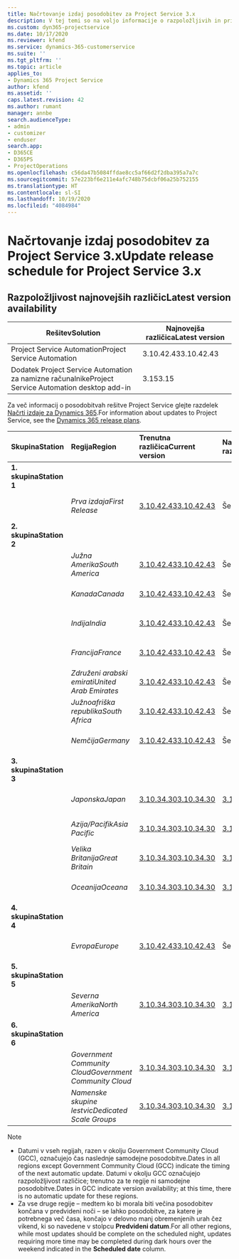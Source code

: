 ```yaml
---
title: Načrtovanje izdaj posodobitev za Project Service 3.x
description: V tej temi so na voljo informacije o razpoložljivih in prihodnjih izdajah rešitve Dynamics 365 Project Service Automation.
ms.custom: dyn365-projectservice
ms.date: 10/17/2020
ms.reviewer: kfend
ms.service: dynamics-365-customerservice
ms.suite: ''
ms.tgt_pltfrm: ''
ms.topic: article
applies_to:
- Dynamics 365 Project Service
author: kfend
ms.assetid: ''
caps.latest.revision: 42
ms.author: rumant
manager: annbe
search.audienceType:
- admin
- customizer
- enduser
search.app:
- D365CE
- D365PS
- ProjectOperations
ms.openlocfilehash: c56da47b5084ffdae8cc5af66d2f2dba395a7a7c
ms.sourcegitcommit: 57e223bf6e211e4afc748b75dcbf06a25b752155
ms.translationtype: HT
ms.contentlocale: sl-SI
ms.lasthandoff: 10/19/2020
ms.locfileid: "4084984"
---
```

# <a name="update-release-schedule-for-project-service-3x"></a><span data-ttu-id="709bb-103">Načrtovanje izdaj posodobitev za Project Service 3.x</span><span class="sxs-lookup"><span data-stu-id="709bb-103">Update release schedule for Project Service 3.x</span></span>

## <a name="latest-version-availability"></a><span data-ttu-id="709bb-104">Razpoložljivost najnovejših različic</span><span class="sxs-lookup"><span data-stu-id="709bb-104">Latest version availability</span></span>

| <span data-ttu-id="709bb-105">Rešitev</span><span class="sxs-lookup"><span data-stu-id="709bb-105">Solution</span></span>  | <span data-ttu-id="709bb-106">Najnovejša različica</span><span class="sxs-lookup"><span data-stu-id="709bb-106">Latest version</span></span> |
|-------|----|
| <span data-ttu-id="709bb-107">Project Service Automation</span><span class="sxs-lookup"><span data-stu-id="709bb-107">Project Service Automation</span></span>    |  <span data-ttu-id="709bb-108">3.10.42.43</span><span class="sxs-lookup"><span data-stu-id="709bb-108">3.10.42.43</span></span>  |
| <span data-ttu-id="709bb-109">Dodatek Project Service Automation za namizne računalnike</span><span class="sxs-lookup"><span data-stu-id="709bb-109">Project Service Automation desktop add-in</span></span>                | <span data-ttu-id="709bb-110">3.15</span><span class="sxs-lookup"><span data-stu-id="709bb-110">3.15</span></span>          |

<span data-ttu-id="709bb-111">Za več informacij o posodobitvah rešitve Project Service glejte razdelek [Načrti izdaje za Dynamics 365](https://docs.microsoft.com/dynamics365/release-plans/).</span><span class="sxs-lookup"><span data-stu-id="709bb-111">For information about updates to Project Service, see the [Dynamics 365 release plans](https://docs.microsoft.com/dynamics365/release-plans/).</span></span> 

| <span data-ttu-id="709bb-112">Skupina</span><span class="sxs-lookup"><span data-stu-id="709bb-112">Station</span></span>  | <span data-ttu-id="709bb-113">Regija</span><span class="sxs-lookup"><span data-stu-id="709bb-113">Region</span></span> | <span data-ttu-id="709bb-114">Trenutna različica</span><span class="sxs-lookup"><span data-stu-id="709bb-114">Current version</span></span> | <span data-ttu-id="709bb-115">Naslednja različica</span><span class="sxs-lookup"><span data-stu-id="709bb-115">Next version</span></span> |  <span data-ttu-id="709bb-116">Predvideni datum</span><span class="sxs-lookup"><span data-stu-id="709bb-116">Scheduled date</span></span>
| :---   | :---   | :---   | :---   |:---   |         
|<span data-ttu-id="709bb-117"><strong>1. skupina</strong></span><span class="sxs-lookup"><span data-stu-id="709bb-117"><strong>Station 1</strong></span></span> | |  |  | |
| | <span data-ttu-id="709bb-118"><i>Prva izdaja</i></span><span class="sxs-lookup"><span data-stu-id="709bb-118"><i>First Release</i></span></span> | [<span data-ttu-id="709bb-119">3.10.42.43</span><span class="sxs-lookup"><span data-stu-id="709bb-119">3.10.42.43</span></span>](whats-new-ur-24.md) | <span data-ttu-id="709bb-120">Še ni določeno</span><span class="sxs-lookup"><span data-stu-id="709bb-120">TBD</span></span> | <span data-ttu-id="709bb-121">23. oktober 2020</span><span class="sxs-lookup"><span data-stu-id="709bb-121">October 23, 2020</span></span>
|<span data-ttu-id="709bb-122"><strong>2. skupina</strong></span><span class="sxs-lookup"><span data-stu-id="709bb-122"><strong>Station 2</strong></span></span> | |  |  | |
| | <span data-ttu-id="709bb-123"><i>Južna Amerika</i></span><span class="sxs-lookup"><span data-stu-id="709bb-123"><i>South America</i></span></span> | [<span data-ttu-id="709bb-124">3.10.42.43</span><span class="sxs-lookup"><span data-stu-id="709bb-124">3.10.42.43</span></span>](whats-new-ur-24.md) | <span data-ttu-id="709bb-125">Še ni določeno</span><span class="sxs-lookup"><span data-stu-id="709bb-125">TBD</span></span> | <span data-ttu-id="709bb-126">30. oktober 2020</span><span class="sxs-lookup"><span data-stu-id="709bb-126">October 30, 2020</span></span>
| | <span data-ttu-id="709bb-127"><i>Kanada</i></span><span class="sxs-lookup"><span data-stu-id="709bb-127"><i>Canada</i></span></span> | [<span data-ttu-id="709bb-128">3.10.42.43</span><span class="sxs-lookup"><span data-stu-id="709bb-128">3.10.42.43</span></span>](whats-new-ur-24.md) | <span data-ttu-id="709bb-129">Še ni določeno</span><span class="sxs-lookup"><span data-stu-id="709bb-129">TBD</span></span> | <span data-ttu-id="709bb-130">30. oktober 2020</span><span class="sxs-lookup"><span data-stu-id="709bb-130">October 30, 2020</span></span> 
| | <span data-ttu-id="709bb-131"><i>Indija</i></span><span class="sxs-lookup"><span data-stu-id="709bb-131"><i>India</i></span></span> | [<span data-ttu-id="709bb-132">3.10.42.43</span><span class="sxs-lookup"><span data-stu-id="709bb-132">3.10.42.43</span></span>](whats-new-ur-24.md) | <span data-ttu-id="709bb-133">Še ni določeno</span><span class="sxs-lookup"><span data-stu-id="709bb-133">TBD</span></span> | <span data-ttu-id="709bb-134">30. oktober 2020</span><span class="sxs-lookup"><span data-stu-id="709bb-134">October 30, 2020</span></span>
| | <span data-ttu-id="709bb-135"><i>Francija</i></span><span class="sxs-lookup"><span data-stu-id="709bb-135"><i>France</i></span></span> | [<span data-ttu-id="709bb-136">3.10.42.43</span><span class="sxs-lookup"><span data-stu-id="709bb-136">3.10.42.43</span></span>](whats-new-ur-24.md) | <span data-ttu-id="709bb-137">Še ni določeno</span><span class="sxs-lookup"><span data-stu-id="709bb-137">TBD</span></span> | <span data-ttu-id="709bb-138">30. oktober 2020</span><span class="sxs-lookup"><span data-stu-id="709bb-138">October 30, 2020</span></span>
| | <span data-ttu-id="709bb-139"><i>Združeni arabski emirati</i></span><span class="sxs-lookup"><span data-stu-id="709bb-139"><i>United Arab Emirates</i></span></span> | [<span data-ttu-id="709bb-140">3.10.42.43</span><span class="sxs-lookup"><span data-stu-id="709bb-140">3.10.42.43</span></span>](whats-new-ur-24.md) | <span data-ttu-id="709bb-141">Še ni določeno</span><span class="sxs-lookup"><span data-stu-id="709bb-141">TBD</span></span> | <span data-ttu-id="709bb-142">30. oktober 2020</span><span class="sxs-lookup"><span data-stu-id="709bb-142">October 30, 2020</span></span>
| | <span data-ttu-id="709bb-143"><i>Južnoafriška republika</i></span><span class="sxs-lookup"><span data-stu-id="709bb-143"><i>South Africa</i></span></span> | [<span data-ttu-id="709bb-144">3.10.42.43</span><span class="sxs-lookup"><span data-stu-id="709bb-144">3.10.42.43</span></span>](whats-new-ur-24.md) | <span data-ttu-id="709bb-145">Še ni določeno</span><span class="sxs-lookup"><span data-stu-id="709bb-145">TBD</span></span> | <span data-ttu-id="709bb-146">30. oktober 2020</span><span class="sxs-lookup"><span data-stu-id="709bb-146">October 30, 2020</span></span>
| | <span data-ttu-id="709bb-147"><i>Nemčija</i></span><span class="sxs-lookup"><span data-stu-id="709bb-147"><i>Germany</i></span></span> | [<span data-ttu-id="709bb-148">3.10.42.43</span><span class="sxs-lookup"><span data-stu-id="709bb-148">3.10.42.43</span></span>](whats-new-ur-24.md) | <span data-ttu-id="709bb-149">Še ni določeno</span><span class="sxs-lookup"><span data-stu-id="709bb-149">TBD</span></span> | <span data-ttu-id="709bb-150">30. oktober 2020</span><span class="sxs-lookup"><span data-stu-id="709bb-150">October 30, 2020</span></span>
|<span data-ttu-id="709bb-151"><strong>3. skupina</strong></span><span class="sxs-lookup"><span data-stu-id="709bb-151"><strong>Station 3</strong></span></span> | |  |  | |
| | <span data-ttu-id="709bb-152"><i>Japonska</i></span><span class="sxs-lookup"><span data-stu-id="709bb-152"><i>Japan</i></span></span> |[<span data-ttu-id="709bb-153">3.10.34.30</span><span class="sxs-lookup"><span data-stu-id="709bb-153">3.10.34.30</span></span>](whats-new-ur-23.md) | [<span data-ttu-id="709bb-154">3.10.42.43</span><span class="sxs-lookup"><span data-stu-id="709bb-154">3.10.42.43</span></span>](whats-new-ur-24.md) | <span data-ttu-id="709bb-155">9. oktober 2020</span><span class="sxs-lookup"><span data-stu-id="709bb-155">October 9, 2020</span></span> 
| | <span data-ttu-id="709bb-156"><i>Azija/Pacifik</i></span><span class="sxs-lookup"><span data-stu-id="709bb-156"><i>Asia Pacific</i></span></span> |[<span data-ttu-id="709bb-157">3.10.34.30</span><span class="sxs-lookup"><span data-stu-id="709bb-157">3.10.34.30</span></span>](whats-new-ur-23.md) | [<span data-ttu-id="709bb-158">3.10.42.43</span><span class="sxs-lookup"><span data-stu-id="709bb-158">3.10.42.43</span></span>](whats-new-ur-24.md) | <span data-ttu-id="709bb-159">9. oktober 2020</span><span class="sxs-lookup"><span data-stu-id="709bb-159">October 9, 2020</span></span>
| | <span data-ttu-id="709bb-160"><i>Velika Britanija</i></span><span class="sxs-lookup"><span data-stu-id="709bb-160"><i>Great Britain</i></span></span> |[<span data-ttu-id="709bb-161">3.10.34.30</span><span class="sxs-lookup"><span data-stu-id="709bb-161">3.10.34.30</span></span>](whats-new-ur-23.md) | [<span data-ttu-id="709bb-162">3.10.42.43</span><span class="sxs-lookup"><span data-stu-id="709bb-162">3.10.42.43</span></span>](whats-new-ur-24.md) | <span data-ttu-id="709bb-163">9. oktober 2020</span><span class="sxs-lookup"><span data-stu-id="709bb-163">October 9, 2020</span></span>
| | <span data-ttu-id="709bb-164"><i>Oceanija</i></span><span class="sxs-lookup"><span data-stu-id="709bb-164"><i>Oceana</i></span></span> |[<span data-ttu-id="709bb-165">3.10.34.30</span><span class="sxs-lookup"><span data-stu-id="709bb-165">3.10.34.30</span></span>](whats-new-ur-23.md) | [<span data-ttu-id="709bb-166">3.10.42.43</span><span class="sxs-lookup"><span data-stu-id="709bb-166">3.10.42.43</span></span>](whats-new-ur-24.md) | <span data-ttu-id="709bb-167">9. oktober 2020</span><span class="sxs-lookup"><span data-stu-id="709bb-167">October 9, 2020</span></span>
|<span data-ttu-id="709bb-168"><strong>4. skupina</strong></span><span class="sxs-lookup"><span data-stu-id="709bb-168"><strong>Station 4</strong></span></span> | |  |  | |
| | <span data-ttu-id="709bb-169"><i>Evropa</i></span><span class="sxs-lookup"><span data-stu-id="709bb-169"><i>Europe</i></span></span> |[<span data-ttu-id="709bb-170">3.10.42.43</span><span class="sxs-lookup"><span data-stu-id="709bb-170">3.10.42.43</span></span>](whats-new-ur-24.md) | <span data-ttu-id="709bb-171">Še ni določeno</span><span class="sxs-lookup"><span data-stu-id="709bb-171">TBD</span></span> | <span data-ttu-id="709bb-172">13. november 2020</span><span class="sxs-lookup"><span data-stu-id="709bb-172">November 13, 2020</span></span>
|<span data-ttu-id="709bb-173"><strong>5. skupina</strong></span><span class="sxs-lookup"><span data-stu-id="709bb-173"><strong>Station 5</strong></span></span> | |  |  | |
| | <span data-ttu-id="709bb-174"><i>Severna Amerika</i></span><span class="sxs-lookup"><span data-stu-id="709bb-174"><i>North America</i></span></span> |[<span data-ttu-id="709bb-175">3.10.34.30</span><span class="sxs-lookup"><span data-stu-id="709bb-175">3.10.34.30</span></span>](whats-new-ur-23.md) | [<span data-ttu-id="709bb-176">3.10.42.43</span><span class="sxs-lookup"><span data-stu-id="709bb-176">3.10.42.43</span></span>](whats-new-ur-24.md) | <span data-ttu-id="709bb-177">23. oktober 2020</span><span class="sxs-lookup"><span data-stu-id="709bb-177">October 23, 2020</span></span>
|<span data-ttu-id="709bb-178"><strong>6. skupina</strong></span><span class="sxs-lookup"><span data-stu-id="709bb-178"><strong>Station 6</strong></span></span> | |  |  | |
| | <span data-ttu-id="709bb-179"><i>Government Community Cloud</i></span><span class="sxs-lookup"><span data-stu-id="709bb-179"><i>Government Community Cloud</i></span></span> |[<span data-ttu-id="709bb-180">3.10.34.30</span><span class="sxs-lookup"><span data-stu-id="709bb-180">3.10.34.30</span></span>](whats-new-ur-23.md) | [<span data-ttu-id="709bb-181">3.10.42.43</span><span class="sxs-lookup"><span data-stu-id="709bb-181">3.10.42.43</span></span>](whats-new-ur-24.md) | <span data-ttu-id="709bb-182">30. oktober 2020</span><span class="sxs-lookup"><span data-stu-id="709bb-182">October 30, 2020</span></span>
| | <span data-ttu-id="709bb-183"><i>Namenske skupine lestvic</i></span><span class="sxs-lookup"><span data-stu-id="709bb-183"><i>Dedicated Scale Groups</i></span></span> |[<span data-ttu-id="709bb-184">3.10.34.30</span><span class="sxs-lookup"><span data-stu-id="709bb-184">3.10.34.30</span></span>](whats-new-ur-23.md) | [<span data-ttu-id="709bb-185">3.10.42.43</span><span class="sxs-lookup"><span data-stu-id="709bb-185">3.10.42.43</span></span>](whats-new-ur-24.md) | <span data-ttu-id="709bb-186">30. oktober 2020</span><span class="sxs-lookup"><span data-stu-id="709bb-186">October 30, 2020</span></span>

>[!Note]
> - <span data-ttu-id="709bb-187">Datumi v vseh regijah, razen v okolju Government Community Cloud (GCC), označujejo čas naslednje samodejne posodobitve.</span><span class="sxs-lookup"><span data-stu-id="709bb-187">Dates in all regions except Government Community Cloud (GCC) indicate the timing of the next automatic update.</span></span> <span data-ttu-id="709bb-188">Datumi v okolju GCC označujejo razpoložljivost različice; trenutno za te regije ni samodejne posodobitve.</span><span class="sxs-lookup"><span data-stu-id="709bb-188">Dates in GCC indicate version availability; at this time, there is no automatic update for these regions.</span></span>
> - <span data-ttu-id="709bb-189">Za vse druge regije – medtem ko bi morala biti večina posodobitev končana v predvideni noči – se lahko posodobitve, za katere je potrebnega več časa, končajo v delovno manj obremenjenih urah čez vikend, ki so navedene v stolpcu **Predvideni datum**.</span><span class="sxs-lookup"><span data-stu-id="709bb-189">For all other regions, while most updates should be complete on the scheduled night, updates requiring more time may be completed during dark hours over the weekend indicated in the **Scheduled date** column.</span></span>
